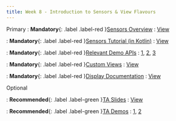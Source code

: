 ```yaml
---
title: Week 8 - Introduction to Sensors & View Flavours
---
```


Primary
: **Mandatory**{: .label .label-red }[Sensors Overview](https://developer.android.com/develop/sensors-and-location/sensors/sensors_overview)
  : [View](https://developer.android.com/develop/sensors-and-location/sensors/sensors_overview)

: **Mandatory**{: .label .label-red }[Sensors Tutorial (in Kotlin)](https://www.youtube.com/watch?v=IU-EAtITRRM)
  : [View](https://www.youtube.com/watch?v=IU-EAtITRRM)

: **Mandatory**{: .label .label-red }[Relevant Demo APIs](https://github.com/yorku-ease/EECS4443-Demos)
  : [1](https://yorku-ease.github.io/EECS4443-Demos/Demo_Sensors/index.html), [2](https://yorku-ease.github.io/EECS4443-Demos/Demo_TiltMeter/index.html), [3](https://yorku-ease.github.io/EECS4443-Demos/Demo_TiltBall/index.html)

: **Mandatory**{: .label .label-red }[Custom Views](https://developer.android.com/develop/ui/views/layout/custom-views/custom-components)
  : [View](https://developer.android.com/develop/ui/views/layout/custom-views/custom-components) 

: **Mandatory**{: .label .label-red }[Display Documentation](https://developer.android.com/reference/android/view/Display)
  : [View](https://developer.android.com/reference/android/view/Display)

Optional

: **Recommended**{: .label .label-green }[TA Slides](https://github.com/Shogz-Labs/EECS4443_W25_Assets/blob/main/ta_recitations/slides/Week%208%20-%20Introduction%20to%20Sensors%20%26%20View%20Flavours%20.pdf)
  : [View](https://github.com/Shogz-Labs/EECS4443_W25_Assets/blob/main/ta_recitations/slides/Week%208%20-%20Introduction%20to%20Sensors%20%26%20View%20Flavours%20.pdf) 

: **Recommended**{: .label .label-green }[TA Demos](https://github.com/Shogz-Labs/EECS4443_W25_Assets/tree/main/ta_recitations/demos)
  : [1](https://github.com/Shogz-Labs/EECS4443_W25_Assets/blob/main/ta_recitations/demos/DemoSensors.zip), [2](https://github.com/Shogz-Labs/EECS4443_W25_Assets/blob/main/ta_recitations/demos/DemoCustomViews.zip)
